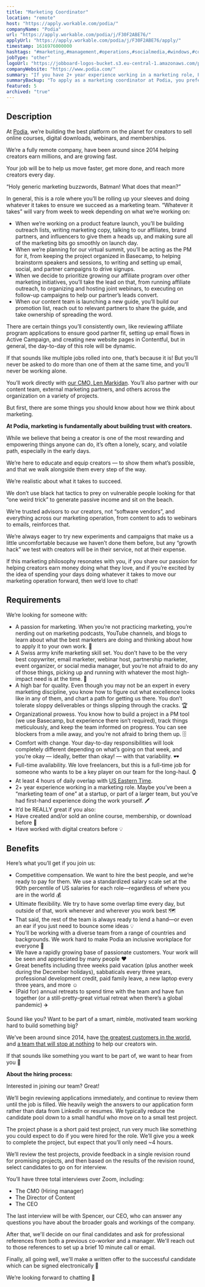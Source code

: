 ```yaml
---
title: "Marketing Coordinator"
location: "remote"
host: "https://apply.workable.com/podia/"
companyName: "Podia"
url: "https://apply.workable.com/podia/j/F30F2ABE76/"
applyUrl: "https://apply.workable.com/podia/j/F30F2ABE76/apply/"
timestamp: 1616976000000
hashtags: "#marketing,#management,#operations,#socialmedia,#windows,#content,#branding,#office,#rest"
jobType: "other"
logoUrl: "https://jobboard-logos-bucket.s3.eu-central-1.amazonaws.com/podia"
companyWebsite: "https://www.podia.com/"
summary: "If you have 2+ year experience working in a marketing role, Podia is looking for someone with your knowledge."
summaryBackup: "To apply as a marketing coordinator at Podia, you preferably need to have some knowledge of: #marketing, #management, #operations."
featured: 5
archived: "true"
---
```


## Description

At [Podia](https://www.podia.com/), we’re building the best platform on the planet for creators to sell online courses, digital downloads, webinars, and memberships.

We’re a fully remote company, have been around since 2014 helping creators earn millions, and are growing fast.

Your job will be to help us move faster, get more done, and reach more creators every day.

“Holy generic marketing buzzwords, Batman! What does that mean?”

In general, this is a role where you’ll be rolling up your sleeves and doing whatever it takes to ensure we succeed as a marketing team. “Whatever it takes” will vary from week to week depending on what we’re working on:

*   When we’re working on a product feature launch, you’ll be building outreach lists, writing marketing copy, talking to our affiliates, brand partners, and influencers to give them a heads up, and making sure all of the marketing bits go smoothly on launch day.
*   When we’re planning for our virtual summit, you’ll be acting as the PM for it, from keeping the project organized in Basecamp, to helping brainstorm speakers and sessions, to writing and setting up email, social, and partner campaigns to drive signups.
*   When we decide to prioritize growing our affiliate program over other marketing initiatives, you’ll take the lead on that, from running affiliate outreach, to organizing and hosting joint webinars, to executing on follow-up campaigns to help our partner’s leads convert.
*   When our content team is launching a new guide, you’ll build our promotion list, reach out to relevant partners to share the guide, and take ownership of spreading the word.

There are certain things you’ll consistently own, like reviewing affiliate program applications to ensure good partner fit, setting up email flows in Active Campaign, and creating new website pages in Contentful, but in general, the day-to-day of this role will be dynamic.

If that sounds like multiple jobs rolled into one, that’s because it is! But you’ll never be asked to do more than one of them at the same time, and you’ll never be working alone.

You’ll work directly with [our CMO, Len Markidan](https://www.twitter.com/lenmarkidan). You’ll also partner with our content team, external marketing partners, and others across the organization on a variety of projects.

But first, there are some things you should know about how we think about marketing.

**At Podia, marketing is fundamentally about building trust with creators.**

While we believe that being a creator is one of the most rewarding and empowering things anyone can do, it’s often a lonely, scary, and volatile path, especially in the early days.

We’re here to educate and equip creators — to show them what’s possible, and that we walk alongside them every step of the way.

We’re realistic about what it takes to succeed.

We don’t use black hat tactics to prey on vulnerable people looking for that “one weird trick” to generate passive income and sit on the beach.

We’re trusted advisors to our creators, not “software vendors”, and everything across our marketing operation, from content to ads to webinars to emails, reinforces that.

We’re always eager to try new experiments and campaigns that make us a little uncomfortable because we haven’t done them before, but any “growth hack” we test with creators will be in their service, not at their expense.

If this marketing philosophy resonates with you, if you share our passion for helping creators earn money doing what they love, and if you’re excited by the idea of spending your days doing whatever it takes to move our marketing operation forward, then we’d love to chat!

## Requirements

We’re looking for someone with:

*   A passion for marketing. When you’re not practicing marketing, you’re nerding out on marketing podcasts, YouTube channels, and blogs to learn about what the best marketers are doing and thinking about how to apply it to your own work. 🧠
*   A Swiss army knife marketing skill set. You don’t have to be the very best copywriter, email marketer, webinar host, partnership marketer, event organizer, or social media manager, but you’re not afraid to do any of those things, picking up and running with whatever the most high-impact need is at the time. 🧰
*   A high bar for quality. Even though you may not be an expert in every marketing discipline, you know how to figure out what excellence looks like in any of them, and chart a path for getting us there. You don’t tolerate sloppy deliverables or things slipping through the cracks. 🏆
*   Organizational prowess. You know how to build a project in a PM tool (we use Basecamp, but experience there isn’t required), track things meticulously, and keep the team informed on progress. You can see blockers from a mile away, and you’re not afraid to bring them up. 🗄️
*   Comfort with change. Your day-to-day responsibilities will look completely different depending on what’s going on that week, and you’re okay — ideally, better than okay! — with that variability. 🕶️
*   Full-time availability. We love freelancers, but this is a full-time job for someone who wants to be a key player on our team for the long-haul. ⌚
*   At least 4 hours of daily overlap with [US Eastern Time](https://time.is/ET).
*   2+ year experience working in a marketing role. Maybe you’ve been a “marketing team of one” at a startup, or part of a larger team, but you’ve had first-hand experience doing the work yourself. 🖊️
*   It’d be REALLY great if you also:
*   Have created and/or sold an online course, membership, or download before 🤑
*   Have worked with digital creators before 💡

## Benefits

Here’s what you’ll get if you join us:

*   Competitive compensation. We want to hire the best people, and we’re ready to pay for them. We use a standardized salary scale set at the 90th percentile of US salaries for each role—regardless of where you are in the world 💰
*   Ultimate flexibility. We try to have some overlap time every day, but outside of that, work whenever and wherever you work best 🗺️
*   That said, the rest of the team is always ready to lend a hand—or even an ear if you just need to bounce some ideas 💡
*   You’ll be working with a diverse team from a range of countries and backgrounds. We work hard to make Podia an inclusive workplace for everyone 🌈
*   We have a rapidly growing base of passionate customers. Your work will be seen and appreciated by many people ❤️
*   Great benefits including three weeks paid vacation (plus another week during the December holidays), sabbaticals every three years, professional development credit, paid family leave, a new laptop every three years, and more ☺️
*   (Paid for) annual retreats to spend time with the team and have fun together (or a still-pretty-great virtual retreat when there’s a global pandemic) ✈️

Sound like you? Want to be part of a smart, nimble, motivated team working hard to build something big?

We’ve been around since 2014, have [the greatest customers in the world](https://www.podia.com/examples), and [a team that will stop at nothing](https://www.podia.com/about) to help our creators win.

If that sounds like something you want to be part of, we want to hear from you 📣

**About the hiring process:**

Interested in joining our team? Great!

We’ll begin reviewing applications immediately, and continue to review them until the job is filled. We heavily weigh the answers to our application form rather than data from LinkedIn or resumes. We typically reduce the candidate pool down to a small handful who move on to a small test project.

The project phase is a short paid test project, run very much like something you could expect to do if you were hired for the role. We’ll give you a week to complete the project, but expect that you’ll only need ~4 hours.

We’ll review the test projects, provide feedback in a single revision round for promising projects, and then based on the results of the revision round, select candidates to go on for interview.

You’ll have three total interviews over Zoom, including:

*   The CMO (Hiring manager)
*   The Director of Content
*   The CEO

The last interview will be with Spencer, our CEO, who can answer any questions you have about the broader goals and workings of the company.

After that, we'll decide on our final candidates and ask for professional references from both a previous co-worker and a manager. We'll reach out to those references to set up a brief 10 minute call or email.

Finally, all going well, we'll make a written offer to the successful candidate which can be signed electronically 🥳

We’re looking forward to chatting 🙂
